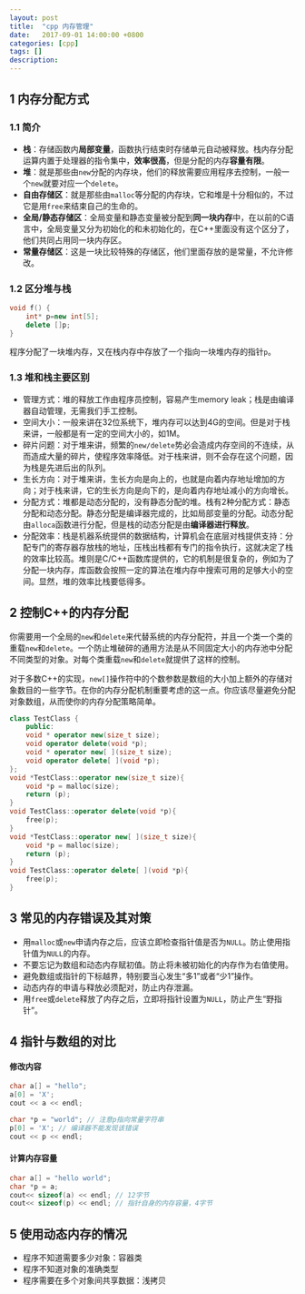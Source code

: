 ```yaml
---
layout: post
title:  "cpp 内存管理"
date:   2017-09-01 14:00:00 +0800
categories: [cpp]
tags: []
description: 
---
```


## 1 内存分配方式

### 1.1 简介

- **栈**：存储函数内**局部变量**，函数执行结束时存储单元自动被释放。栈内存分配运算内置于处理器的指令集中，**效率很高**，但是分配的内存**容量有限**。
- **堆**：就是那些由`new`分配的内存块，他们的释放需要应用程序去控制，一般一个`new`就要对应一个`delete`。
- **自由存储区**：就是那些由`malloc`等分配的内存块，它和堆是十分相似的，不过它是用`free`来结束自己的生命的。
- **全局/静态存储区**：全局变量和静态变量被分配到**同一块内存**中，在以前的C语言中，全局变量又分为初始化的和未初始化的，在C++里面没有这个区分了，他们共同占用同一块内存区。
- **常量存储区**：这是一块比较特殊的存储区，他们里面存放的是常量，不允许修改。

### 1.2 区分堆与栈

~~~cpp
void f() {
    int* p=new int[5];
    delete []p;
}
~~~
程序分配了一块堆内存，又在栈内存中存放了一个指向一块堆内存的指针`p`。

### 1.3 堆和栈主要区别

- 管理方式：堆的释放工作由程序员控制，容易产生memory leak；栈是由编译器自动管理，无需我们手工控制。
- 空间大小：一般来讲在32位系统下，堆内存可以达到4G的空间。但是对于栈来讲，一般都是有一定的空间大小的，如1M。
- 碎片问题：对于堆来讲，频繁的`new/delete`势必会造成内存空间的不连续，从而造成大量的碎片，使程序效率降低。对于栈来讲，则不会存在这个问题，因为栈是先进后出的队列。
- 生长方向：对于堆来讲，生长方向是向上的，也就是向着内存地址增加的方向；对于栈来讲，它的生长方向是向下的，是向着内存地址减小的方向增长。
- 分配方式：堆都是动态分配的，没有静态分配的堆。栈有2种分配方式：静态分配和动态分配。静态分配是编译器完成的，比如局部变量的分配。动态分配由`alloca`函数进行分配，但是栈的动态分配是由**编译器进行释放**。
- 分配效率：栈是机器系统提供的数据结构，计算机会在底层对栈提供支持：分配专门的寄存器存放栈的地址，压栈出栈都有专门的指令执行，这就决定了栈的效率比较高。堆则是C/C++函数库提供的，它的机制是很复杂的，例如为了分配一块内存，库函数会按照一定的算法在堆内存中搜索可用的足够大小的空间。显然，堆的效率比栈要低得多。

## 2 控制C++的内存分配

你需要用一个全局的`new`和`delete`来代替系统的内存分配符，并且一个类一个类的重载`new`和`delete`。一个防止堆破碎的通用方法是从不同固定大小的内存池中分配不同类型的对象。对每个类重载`new`和`delete`就提供了这样的控制。

对于多数C++的实现，`new[]`操作符中的个数参数是数组的大小加上额外的存储对象数目的一些字节。在你的内存分配机制重要考虑的这一点。你应该尽量避免分配对象数组，从而使你的内存分配策略简单。

~~~cpp
class TestClass {
    public:
    void * operator new(size_t size);
    void operator delete(void *p);
    void * operator new[ ](size_t size);
    void operator delete[ ](void *p);
};
void *TestClass::operator new(size_t size){
    void *p = malloc(size);
    return (p);
}
void TestClass::operator delete(void *p){
    free(p); 
}
void *TestClass::operator new[ ](size_t size){
    void *p = malloc(size);
    return (p);
}
void TestClass::operator delete[ ](void *p){
    free(p);
}
~~~

## 3 常见的内存错误及其对策

- 用`malloc`或`new`申请内存之后，应该立即检查指针值是否为`NULL`。防止使用指针值为`NULL`的内存。
- 不要忘记为数组和动态内存赋初值。防止将未被初始化的内存作为右值使用。
- 避免数组或指针的下标越界，特别要当心发生“多1”或者“少1”操作。
- 动态内存的申请与释放必须配对，防止内存泄漏。
- 用`free`或`delete`释放了内存之后，立即将指针设置为`NULL`，防止产生“野指针”。

## 4 指针与数组的对比

#### 修改内容

~~~cpp
char a[] = "hello";
a[0] = 'X';
cout << a << endl;

char *p = "world"; // 注意p指向常量字符串
p[0] = 'X'; // 编译器不能发现该错误
cout << p << endl;
~~~

#### 计算内存容量

~~~cpp
char a[] = "hello world";
char *p = a;
cout<< sizeof(a) << endl; // 12字节
cout<< sizeof(p) << endl; // 指针自身的内存容量，4字节
~~~

## 5 使用动态内存的情况

- 程序不知道需要多少对象：容器类
- 程序不知道对象的准确类型
- 程序需要在多个对象间共享数据：浅拷贝







